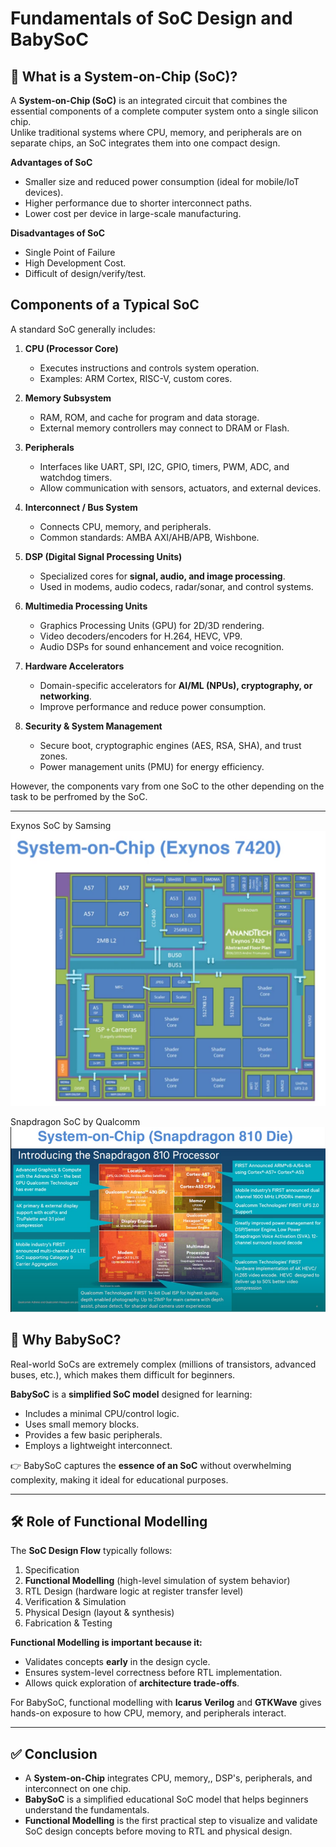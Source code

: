 # Fundamentals of SoC Design and BabySoC

## 📌 What is a System-on-Chip (SoC)?
A **System-on-Chip (SoC)** is an integrated circuit that combines the essential components of a complete computer system onto a single silicon chip.  
Unlike traditional systems where CPU, memory, and peripherals are on separate chips, an SoC integrates them into one compact design.  

**Advantages of SoC**
- Smaller size and reduced power consumption (ideal for mobile/IoT devices).  
- Higher performance due to shorter interconnect paths.  
- Lower cost per device in large-scale manufacturing.  

**Disadvantages of SoC**
- Single Point of Failure  
- High Development Cost.  
- Difficult of design/verify/test. 


## Components of a Typical SoC
A standard SoC generally includes:

1. **CPU (Processor Core)**  
   - Executes instructions and controls system operation.  
   - Examples: ARM Cortex, RISC-V, custom cores.  

2. **Memory Subsystem**  
   - RAM, ROM, and cache for program and data storage.  
   - External memory controllers may connect to DRAM or Flash.  

3. **Peripherals**  
   - Interfaces like UART, SPI, I2C, GPIO, timers, PWM, ADC, and watchdog timers.  
   - Allow communication with sensors, actuators, and external devices.  

4. **Interconnect / Bus System**  
   - Connects CPU, memory, and peripherals.  
   - Common standards: AMBA AXI/AHB/APB, Wishbone.  

5. **DSP (Digital Signal Processing Units)**  
   - Specialized cores for **signal, audio, and image processing**.  
   - Used in modems, audio codecs, radar/sonar, and control systems.  

6. **Multimedia Processing Units**  
   - Graphics Processing Units (GPU) for 2D/3D rendering.  
   - Video decoders/encoders for H.264, HEVC, VP9.  
   - Audio DSPs for sound enhancement and voice recognition.  

7. **Hardware Accelerators**  
   - Domain-specific accelerators for **AI/ML (NPUs), cryptography, or networking**.  
   - Improve performance and reduce power consumption.  

8. **Security & System Management**  
   - Secure boot, cryptographic engines (AES, RSA, SHA), and trust zones.  
   - Power management units (PMU) for energy efficiency.  

However, the components vary from one SoC to the other depending on the task to be perfromed by the SoC.

---
Exynos SoC by Samsing
![Alt Text](images/samsung.png)

Snapdragon SoC by Qualcomm
![Alt Text](images/snapdragon.png)

## 🎯 Why BabySoC?
Real-world SoCs are extremely complex (millions of transistors, advanced buses, etc.), which makes them difficult for beginners.  

**BabySoC** is a **simplified SoC model** designed for learning:  
- Includes a minimal CPU/control logic.  
- Uses small memory blocks.  
- Provides a few basic peripherals.  
- Employs a lightweight interconnect.  

👉 BabySoC captures the **essence of an SoC** without overwhelming complexity, making it ideal for educational purposes.

---

## 🛠 Role of Functional Modelling
The **SoC Design Flow** typically follows:
1. Specification  
2. **Functional Modelling** (high-level simulation of system behavior)  
3. RTL Design (hardware logic at register transfer level)  
4. Verification & Simulation  
5. Physical Design (layout & synthesis)  
6. Fabrication & Testing  

**Functional Modelling is important because it:**
- Validates concepts **early** in the design cycle.  
- Ensures system-level correctness before RTL implementation.  
- Allows quick exploration of **architecture trade-offs**.  

For BabySoC, functional modelling with **Icarus Verilog** and **GTKWave** gives hands-on exposure to how CPU, memory, and peripherals interact.  

---

## ✅ Conclusion
- A **System-on-Chip** integrates CPU, memory,, DSP's, peripherals, and interconnect on one chip.  
- **BabySoC** is a simplified educational SoC model that helps beginners understand the fundamentals.  
- **Functional Modelling** is the first practical step to visualize and validate SoC design concepts before moving to RTL and physical design.  
